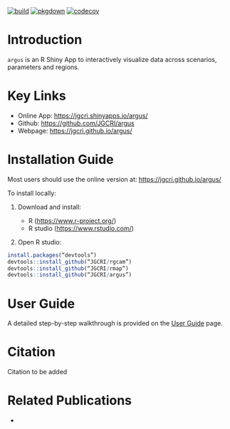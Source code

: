 <!-- badges: start -->
[![build](https://github.com/JGCRI/argus/actions/workflows/build.yml/badge.svg)](https://github.com/JGCRI/argus/actions/workflows/build.yml)
[![pkgdown](https://github.com/JGCRI/argus/actions/workflows/pkgdown.yaml/badge.svg)](https://github.com/JGCRI/argus/actions/workflows/pkgdown.yaml)
[![codecov](https://codecov.io/gh/JGCRI/argus/branch/dev/graph/badge.svg?token=NDE0ZK7OHN)](https://codecov.io/gh/JGCRI/argus)
<!-- badges: end -->
  
<!-- ------------------------>
<!-- ------------------------>
# <a name="Introduction"></a>Introduction
<!-- ------------------------>
<!-- ------------------------>

`argus` is an R Shiny App to interactively visualize data across scenarios, parameters and regions.

<!-- ------------------------>
<!-- ------------------------>
# <a name="KeyLinks"></a>Key Links
<!-- ------------------------>
<!-- ------------------------>

- Online App:  https://jgcri.shinyapps.io/argus/
- Github: https://github.com/JGCRI/argus
- Webpage: https://jgcri.github.io/argus/

<!-- ------------------------>
<!-- ------------------------>
# <a name="InstallGuide"></a>Installation Guide
<!-- ------------------------>
<!-- ------------------------>

Most users should use the online version at: https://jgcri.github.io/argus/

To install locally:

1. Download and install:
    - R (https://www.r-project.org/)
    - R studio (https://www.rstudio.com/)  
    
2. Open R studio:

```r
install.packages(“devtools”)
devtools::install_github(“JGCRI/rgcam”)
devtools::install_github(“JGCRI/rmap”)
devtools::install_github(“JGCRI/argus”)
```

<!-- ------------------------>
<!-- ------------------------>
# <a name="keyfunctions"></a> User Guide
<!-- ------------------------>
<!-- ------------------------>

A detailed step-by-step walkthrough is provided on the [User Guide](https://jgcri.github.io/argus/articles/vignette_argus.html) page. 


<!-- ------------------------>
<!-- ------------------------>
# <a name="Citation"></a>Citation
<!-- ------------------------>
<!-- ------------------------>

Citation to be added

<!-- ------------------------>
<!-- ------------------------>
# <a name="Publications"></a>Related Publications
<!-- ------------------------>
<!-- ------------------------>

-

  
